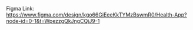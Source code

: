 Figma Link: https://www.figma.com/design/kgo66GiEeeKkTYMzBswmR0/Health-App?node-id=0-1&t=WpezzgQkJngCQjJ9-1
